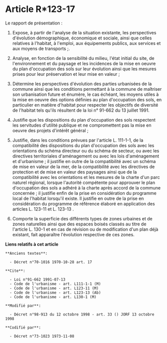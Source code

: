 # Article R*123-17

Le rapport de présentation :

1. Expose, à partir de l'analyse de la situation existante, les perspectives d'évolution démographique, économique et
sociale, ainsi que celles relatives à l'habitat, à l'emploi, aux équipements publics, aux services et aux moyens de
transports ;.

2. Analyse, en fonction de la sensibilité du milieu, l'état initial du site, de l'environnement et du paysage et les
incidences de la mise en oeuvre du plan d'occupation des sols sur leur évolution ainsi que les mesures prises pour leur
préservation et leur mise en valeur ;

3. Détermine les perspectives d'évolution des parties urbanisées de la commune ainsi que les conditions permettant à la
commune de maîtriser son urbanisation future et énumère, le cas échéant, les moyens utiles à la mise en oeuvre des options
définies au plan d'occupation des sols, en particulier en matière d'habitat pour respecter les objectifs de diversité de
l'habitat tels qu'ils résultent de la loi n° 91-662 du 13 juillet 1991.

4. Justifie que les dispositions du plan d'occupation des sols respectent les servitudes d'utilité publique et ne
compromettent pas la mise en oeuvre des projets d'intérêt général ;

5. Justifie, dans les conditions prévues par l'article L. 111-1-1, de la compatibilité des dispositions du plan d'occupation
des sols avec les orientations du schéma directeur ou du schéma de secteur, ou avec les directives territoriales
d'aménagement ou avec les lois d'aménagement et d'urbanisme ; il justifie en outre de la compatibilité avec un schéma de mise
en valeur de la mer, de la compatibilité avec les directives de protection et de mise en valeur des paysages ainsi que de la
compatibilité avec les orientations et les mesures de la charte d'un parc naturel régional, lorsque l'autorité compétente
pour approuver le plan d'occupation des sols a adhéré à la charte après accord de la commune concernée ; il justifie enfin de
la prise en considération du programme local de l'habitat lorsqu'il existe. Il justifie en outre de la prise en considération
du programme de référence élaboré en application des articles L. 123-11 et L. 123-13 .

6. Comporte la superficie des différents types de zones urbaines et de zones naturelles ainsi que des espaces boisés classés
au titre de l'article L. 130-1 et en cas de révision ou de modification d'un plan déjà existant, fait apparaître l'évolution
respective de ces zones.

**Liens relatifs à cet article**

	**Anciens textes**:

	  - Décret n°70-1016 1970-10-28 art. 17

	**Cite**:

	  - Loi n°91-662 1991-07-13
	  - Code de l'urbanisme - art. L111-1-1 (M)
	  - Code de l'urbanisme - art. L123-11 (M)
	  - Code de l'urbanisme - art. L123-13 (Ab)
	  - Code de l'urbanisme - art. L130-1 (M)

	**Modifié par**:

	  - Décret n°98-913 du 12 octobre 1998 - art. 33 () JORF 13 octobre 1998

	**Codifié par**:

	  - Décret n°73-1023 1973-11-08
